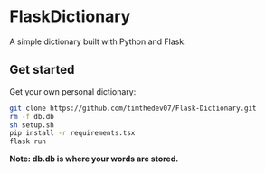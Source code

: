 # FlaskDictionary

A simple dictionary built with Python and Flask.

## Get started

Get your own personal dictionary:

```bash
git clone https://github.com/timthedev07/Flask-Dictionary.git
rm -f db.db
sh setup.sh
pip install -r requirements.tsx
flask run
```

**Note: db.db is where your words are stored.**
